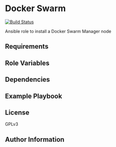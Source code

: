 Docker Swarm
=========

[![Build Status](https://travis-ci.org/integr8/ansible-role-docker-swarm.svg?branch=development)](https://travis-ci.org/integr8/ansible-role-docker-swarm)

Ansible role to install a Docker Swarm Manager node

Requirements
------------


Role Variables
--------------

Dependencies
------------

Example Playbook
----------------

License
-------

GPLv3

Author Information
------------------


